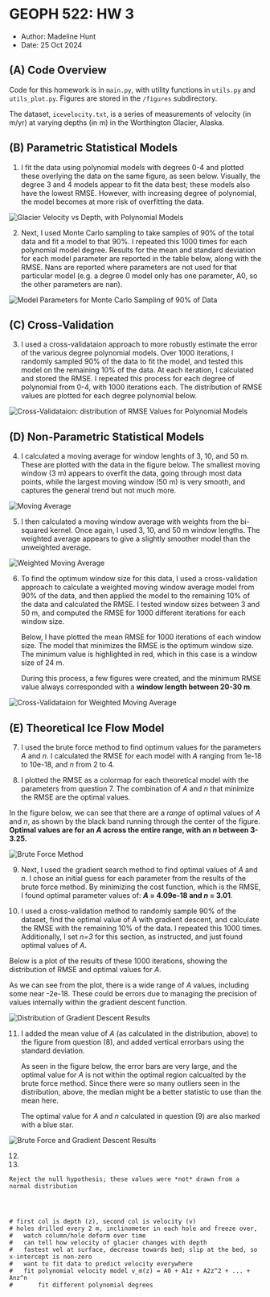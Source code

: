 # GEOPH 522: HW 3
* Author: Madeline Hunt
* Date: 25 Oct 2024

## (A) Code Overview
Code for this homework is in `main.py`, with utility functions in `utils.py` and `utils_plot.py`. Figures are stored in the `/figures` subdirectory.

The dataset, `icevelocity.txt`, is a series of measurements of velocity (in m/yr) at varying depths (in m) in the Worthington Glacier, Alaska. 

## (B) Parametric Statistical Models

1. I fit the data using polynomial models with degrees 0-4 and plotted these overlying the data on the same figure, as seen below. Visually, the degree 3 and 4 models appear to fit the data best; these models also have the lowest RMSE. However, with increasing degree of polynomial, the model becomes at more risk of overfitting the data.

![Glacier Velocity vs Depth, with Polynomial Models](figures/q1_polynomial_fits.png)

2. Next, I used Monte Carlo sampling to take samples of 90% of the total data and fit a model to that 90%. I repeated this 1000 times for each polynomial model degree. Results for the mean and standard deviation for each model parameter are reported in the table below, along with the RMSE. Nans are reported where parameters are not used for that particular model (e.g. a degree 0 model only has one parameter, A0, so the other parameters are nan).

![Model Parameters for Monte Carlo Sampling of 90% of Data ](figures/q2_param_table.png)

## (C) Cross-Validation

3. I used a cross-validataion approach to more robustly estimate the error of the various degree polynomial models. Over 1000 iterations, I randomly sampled 90% of the data to fit the model, and tested this model on the remaining 10% of the data. At each iteration, I calculated and stored the RMSE. I repeated this process for each degree of polynomial from 0-4, with 1000 iterations each. The distribution of RMSE values are plotted for each degree polynomial below.

![Cross-Validataion: distribution of RMSE Values for Polynomial Models](figures/q3_rmse_dist.png)


## (D) Non-Parametric Statistical Models

4. I calculated a moving average for window lenghts of 3, 10, and 50 m. These are plotted with the data in the figure below. The smallest moving window (3 m) appears to overfit the data, going through most data points, while the largest moving window (50 m) is very smooth, and captures the general trend but not much more. 

![Moving Average](figures/q4_moving_avg.png)

5. I then calculated a moving window average with weights from the bi-squared kernel. Once again, I used 3, 10, and 50 m window lengths. The weighted average appears to give a slightly smoother model than the unweighted average.

![Weighted Moving Average](figures/q5_weighted_moving_avg.png)

6. To find the optimum window size for this data, I used a cross-validation approach to calculate a weighted moving window average model from 90% of the data, and then applied the model to the remaining 10% of the data and calculated the RMSE. I tested window sizes between 3 and 50 m, and computed the RMSE for 1000 different iterations for each window size. 

    Below, I have plotted the mean RMSE for 1000 iterations of each window size. The model that minimizes the RMSE is the optimum window size. The minimum value is highlighted in red, which in this case is a window size of 24 m.

    During this process, a few figures were created, and the minimum RMSE value always corresponded with a **window length between 20-30 m**.

![Cross-Validataion for Weighted Moving Average](figures/q6_crossval_weighted_moving_avg.png)

## (E) Theoretical Ice Flow Model

7. I used the brute force method to find optimum values for the parameters *A* and *n*. I calculated the RMSE for each model with *A* ranging from 1e-18 to 10e-18, and *n* from 2 to 4.

8. I plotted the RMSE as a colormap for each theoretical model with the parameters from question 7. The combination of *A* and *n* that minimize the RMSE are the optimal values.

In the figure below, we can see that there are a *range* of optimal values of *A* and *n*, as shown by the black band running through the center of the figure. **Optimal values are for an *A* across the entire range, with an *n* between 3-3.25.**

![Brute Force Method](figures/q8_crossval_brute_force.png)

9. Next, I used the gradient search method to find optimal values of *A* and *n*. I chose an initial guess for each parameter from the results of the brute force method. By minimizing the cost function, which is the RMSE, I found optimal parameter values of: ***A* = 4.09e-18 and *n* = 3.01**.

10. I used a cross-validation method to randomly sample 90% of the dataset, find the optimal value of *A* with gradient descent, and calculate the RMSE with the remaining 10% of the data. I repeated this 1000 times. Additionally, I set *n=3* for this section, as instructed, and just found optimal values of *A*.

Below is a plot of the results of these 1000 iterations, showing the distribution of RMSE and optimal values for *A*.

As we can see from the plot, there is a wide range of *A* values, including some near -2e-18. These could be errors due to managing the precision of values internally within the gradient descent function. 

![Distribution of Gradient Descent Results](figures/q10_crossval_rmse_A_dist.png)


11. I added the mean value of *A* (as calculated in the distribution, above) to the figure from question (8), and added vertical errorbars using the standard deviation.

    As seen in the figure below, the error bars are very large, and the optimal value for *A* is not within the optimal region calcualted by the brute force method. Since there were so many outliers seen in the distribution, above, the median might be a better statistic to use than the mean here. 

    The optimal value for *A* and *n* calculated in question (9) are also marked with a blue star.

![Brute Force and Gradient Descent Results](figures/q11_comp_methods.png)

12.

13.


    Reject the null hypothesis; these values were *not* drawn from a normal distribution




    # first col is depth (z), second col is velocity (v)    
    # holes drilled every 2 m, inclinometer in each hole and freeze over, 
    #   watch column/hole deform over time
    #   can tell how velocity of glacier changes with depth
    #   fastest vel at surface, decrease towards bed; slip at the bed, so x-intercept is non-zero
    #   want to fit data to predict velocity everywhere
    #   fit polynomial velocity model v_m(z) = A0 + A1z + A2z^2 + ... + Anz^n
    #       fit different polynomial degrees

